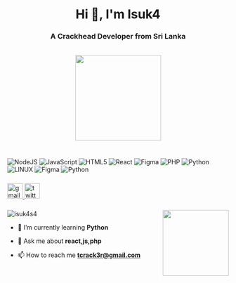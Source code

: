 <h1 align="center">Hi 👋, I'm Isuk4</h1>
<h3 align="center">A Crackhead Developer from Sri Lanka</h3>


<br clear="both">

<div align="center">
</div>

<div align="center">
  <img height="195" src="https://giffiles.alphacoders.com/244/24461.gif"  />
</div>



#
![NodeJS](https://img.shields.io/badge/node.js-6DA55F?style=for-the-badge&logo=node.js&logoColor=white) ![JavaScript](https://img.shields.io/badge/javascript-%23323330.svg?style=for-the-badge&logo=javascript&logoColor=%23F7DF1E) ![HTML5](https://img.shields.io/badge/html5-%23E34F26.svg?style=for-the-badge&logo=html5&logoColor=white) ![React](https://img.shields.io/badge/react-%2320232a.svg?style=for-the-badge&logo=react&logoColor=%2361DAFB) ![Figma](https://img.shields.io/badge/figma-%23F24E1E.svg?style=for-the-badge&logo=figma&logoColor=white) ![PHP](https://img.shields.io/badge/php-%23777BB4.svg?style=for-the-badge&logo=php&logoColor=white) ![Python](https://img.shields.io/badge/python-3670A0?style=for-the-badge&logo=python&logoColor=ffdd54) ![LINUX](https://img.shields.io/badge/Linux-FCC624?style=for-the-badge&logo=linux&logoColor=black) ![Figma](https://img.shields.io/badge/figma-%23F24E1E.svg?style=for-the-badge&logo=figma&logoColor=white)  ![Python](https://img.shields.io/badge/python-3670A0?style=for-the-badge&logo=python&logoColor=ffdd54)

###

<div align="left">

  <a href="tcrack3r@gmail.com" target="_blank">
    <img src="https://img.shields.io/static/v1?message=Gmail&logo=gmail&label=&color=D14836&logoColor=white&labelColor=&style=for-the-badge" height="35" alt="gmail logo"  />
  </a>

  <a href="https://twitter.com/isuka.cracker" target="_blank">
    <img src="https://img.shields.io/static/v1?message=Twitter&logo=twitter&label=&color=1DA1F2&logoColor=white&labelColor=&style=for-the-badge" height="35" alt="twitter logo"  />
  </a>
</div>

###

<img align="right" height="150" src="https://media2.giphy.com/media/2IudUHdI075HL02Pkk/giphy.gif?cid=ecf05e47wkr8jnfqxo27mg0e2jj8yy69qjhduwpn2cg931tg&ep=v1_gifs_search&rid=giphy.gif&ct=g"  />

###

<p align="left"> <img src="https://komarev.com/ghpvc/?username=isuk4s4&label=Profile%20views&color=0e75b6&style=flat" alt="isuk4s4" /> </p>

- 🌱 I’m currently learning **Python**

- 💬 Ask me about **react,js,php**

- 📫 How to reach me **tcrack3r@gmail.com**

###

<br clear="both">



###
